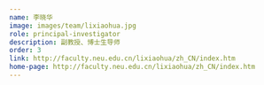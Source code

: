 ```yaml
---
name: 李晓华
image: images/team/lixiaohua.jpg
role: principal-investigator
description: 副教授、博士生导师
order: 3
link: http://faculty.neu.edu.cn/lixiaohua/zh_CN/index.htm
home-page: http://faculty.neu.edu.cn/lixiaohua/zh_CN/index.htm
---
```

